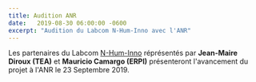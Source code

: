 ```yaml
---
title: Audition ANR 
date:   2019-08-30 06:00:00 -0600
excerpt: "Audition du Labcom N-Hum-Inno avec l'ANR"
---
```




Les partenaires du Labcom [N-Hum-Inno](https://n-hum-inno.eu) réprésentés par **Jean-Maire Diroux (TEA)** et **Mauricio Camargo (ERPI)** présenteront l'avancement du projet à l'ANR le 23 Septembre 2019.
